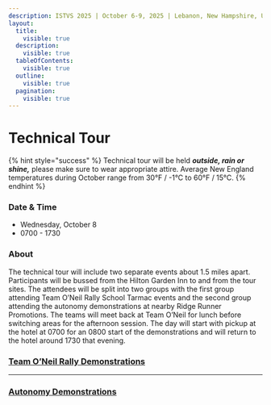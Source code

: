 ```yaml
---
description: ISTVS 2025 | October 6-9, 2025 | Lebanon, New Hampshire, USA
layout:
  title:
    visible: true
  description:
    visible: true
  tableOfContents:
    visible: true
  outline:
    visible: true
  pagination:
    visible: true
---
```


# Technical Tour

{% hint style="success" %}
Technical tour will be held _**outside, rain or shine,**_ please make sure to wear appropriate attire. Average New England temperatures during October range from 30°F / -1°C to 60°F / 15°C.
{% endhint %}

### Date & Time

* Wednesday, October 8
* 0700 - 1730

### About

The technical tour will include two separate events about 1.5 miles apart. Participants will be bussed from the Hilton Garden Inn to and from the tour sites. The attendees will be split into two groups with the first group attending Team O’Neil Rally School Tarmac events and the second group attending the autonomy demonstrations at nearby Ridge Runner Promotions. The teams will meet back at Team O’Neil for lunch before switching areas for the afternoon session. The day will start with pickup at the hotel at 0700 for an 0800 start of the demonstrations and will return to the hotel around 1730 that evening.&#x20;

### [Team O’Neil Rally Demonstrations](https://app.gitbook.com/o/pHljaen044OF0odPDxjt/s/bDPam4cU3mkbobbHTDfX/~/changes/92/conference/technical-tour/team-oneil-rally-demonstrations)

***

### [Autonomy Demonstrations](https://app.gitbook.com/o/pHljaen044OF0odPDxjt/s/bDPam4cU3mkbobbHTDfX/~/changes/92/conference/technical-tour/autonomy-demonstration)
